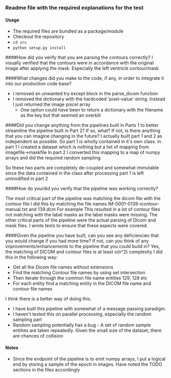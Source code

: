 ### Readme file with the required explanations for the test

#### Usage
* The required files are bundled as a package/module
* Checkout the repository
* `cd src`
* `python setup.py install`

####How did you verify that you are parsing the contours correctly?
I visually verified that the contours were in accordance with the original image after applying the mask.
Especially the left ventricle contour/mask

####What changes did you make to the code, if any, in order to integrate it into our production code base? 
* I removed an unwanted try except block in the parse_dicom function
* I removed the dictionary with the hardcoded 'pixel-value' string. Instead I just returned the image pixcel array
    * One option could have been to return a dictionary with the filename as the key but that seemed an overkill

####Did you change anything from the pipelines built in Parts 1 to better streamline the pipeline built in Part 2? If so, what? If not, is there anything that you can imagine changing in the future?
I actually built part 1 and 2 as independent as possible. So part 1 is wholly contained in it's
own class. 
In part 1 I created a dataset which is nothing but a list of mapping from imagefile->maskfile
In part 2 I converted this mapping to a map of numpy arrays and did the required random sampling

So these two parts are completely de-coupled and somewhat immutable since the 
data contained in the class after processing part 1 is left unmodified in part 2

####How do you/did you verify that the pipeline was working correctly?

The most critical part of the pipeline was matching the dicom file with the contour file
I did this by matching the file names
IM-0001-0139-icontour-manual.txt and 139.dcm 
For example
This resulted in a lot of contour files not matching with the label masks as the label masks
were missing.
The other critical parts of the pipeline were the actual parsing of
Dicom and mask files.
I wrote tests to ensure that these aspects were covered.

####Given the pipeline you have built, can you see any deficiencies that you would change if you had more time? If not, can you think of any improvements/enhancements to the pipeline that you could build in?
Yes, the matching of DICOM and contour files is at least o(n^2) complexity
I did this in the following way:
* Get all the Dicom file names without extensions
* Find the matching Contour file names by using set intersection
* Then iterate through the common file name entities 129, 128 etc
* For each entity find a matching entity in the DICOM file name and contour file names

I think there is a better way of doing this.

* I have built this pipeline with somewhat of a message passing paradigm.
* I haven't tested this on parallel processing, especially the random sampling part
* Random sampling potentially has a bug - A set of random sample entities are taken repeatedly. 
Given the small size of the dataset, there are chances of collision

#### Notes
* Since the endpoint of the pipeline is to emit numpy arrays, I put a logical end by storing a sample
of the epoch in images. Have noted the TODO sections in the files accordingly